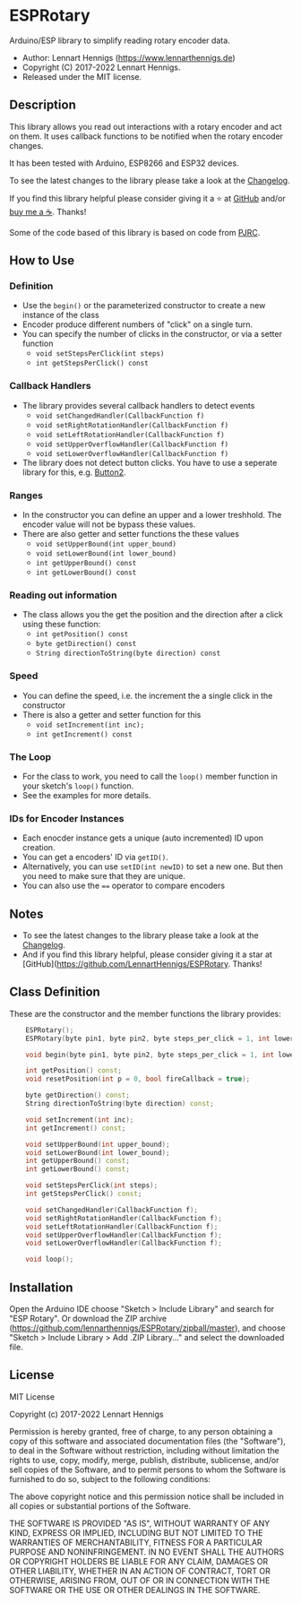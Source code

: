 # ESPRotary

Arduino/ESP library to simplify reading rotary encoder data.

- Author: Lennart Hennigs (<https://www.lennarthennigs.de>)
- Copyright (C) 2017-2022 Lennart Hennigs.
- Released under the MIT license.

## Description

This library allows you read out interactions with a rotary encoder and act on them.
It uses callback functions to be notified when the rotary encoder changes.

It has been tested with Arduino, ESP8266 and ESP32 devices.

To see the latest changes to the library please take a look at the [Changelog](https://github.com/LennartHennigs/ESPRotary/blob/master/CHANGELOG.md).

If you find this library helpful please consider giving it a ⭐️ at [GitHub](https://github.com/LennartHennigs/ESPRotary) and/or [buy me a ☕️](https://ko-fi.com/lennart0815). Thanks!

Some of the code based of this library is based on code from [PJRC](https://www.pjrc.com/teensy/td_libs_Encoder.html).

## How to Use

### Definition

- Use the `begin()` or the parameterized constructor to create a new instance of the class
- Encoder produce different numbers of "click" on a single turn.
- You can specify the number of clicks in the constructor, or via a setter function
  - ```void setStepsPerClick(int steps)```
  - ```int getStepsPerClick() const```

### Callback Handlers

- The library provides several callback handlers to detect events
  - ```void setChangedHandler(CallbackFunction f)```
  - ```void setRightRotationHandler(CallbackFunction f)```
  - ```void setLeftRotationHandler(CallbackFunction f)```
  - ```void setUpperOverflowHandler(CallbackFunction f)```
  - ```void setLowerOverflowHandler(CallbackFunction f)```
- The library does not detect button clicks. You have to use a seperate library for this, e.g. [Button2](https://github.com/LennartHennigs/Button2).

### Ranges

- In the constructor you can define an upper and a lower treshhold. The encoder value will not be bypass  these values.
- There are also getter and setter functions the these values
  - ```void setUpperBound(int upper_bound)```
  - ```void setLowerBound(int lower_bound)```
  - ```int getUpperBound() const```
  - ```int getLowerBound() const```

### Reading out information

- The class allows you the get the position and the direction after a click using these function:
  - ```int getPosition() const```
  - ```byte getDirection() const```
  - ```String directionToString(byte direction) const```

### Speed

- You can define the speed, i.e. the increment the a single click in the constructor
- There is also a getter and setter function for this
  - ```void setIncrement(int inc);```
  - ```int getIncrement() const```

### The Loop

- For the class to work, you need to call the `loop()` member function in your sketch's `loop()` function.
- See the examples for more details.

### IDs for Encoder Instances

- Each enocder instance gets a unique (auto incremented) ID upon creation.
- You can get a encoders' ID via `getID()`.
- Alternatively, you can use `setID(int newID)` to set a new one. But then you need to make sure that they are unique.
- You can also use the `==` operator to compare encoders

## Notes

- To see the latest changes to the library please take a look at the [Changelog](https://github.com/LennartHennigs/ESPRotary/blob/master/CHANGELOG.md).
- And if you find this library helpful, please consider giving it a star at [GitHub](<https://github.com/LennartHennigs/ESPRotary>.  Thanks!

## Class Definition

These are the constructor and the member functions the library provides:

``` c++
    ESPRotary();
    ESPRotary(byte pin1, byte pin2, byte steps_per_click = 1, int lower_bound = INT16_MIN, int upper_bound = INT16_MAX, int inital_pos = 0, int increment = 1);

    void begin(byte pin1, byte pin2, byte steps_per_click = 1, int lower_bound = INT16_MIN, int upper_bound = INT16_MAX, int inital_pos = 0, int increment = 1);

    int getPosition() const;
    void resetPosition(int p = 0, bool fireCallback = true);

    byte getDirection() const;
    String directionToString(byte direction) const;

    void setIncrement(int inc);
    int getIncrement() const;

    void setUpperBound(int upper_bound);
    void setLowerBound(int lower_bound);
    int getUpperBound() const;
    int getLowerBound() const;

    void setStepsPerClick(int steps);
    int getStepsPerClick() const;

    void setChangedHandler(CallbackFunction f);
    void setRightRotationHandler(CallbackFunction f);
    void setLeftRotationHandler(CallbackFunction f);
    void setUpperOverflowHandler(CallbackFunction f);
    void setLowerOverflowHandler(CallbackFunction f);

    void loop();
```

## Installation

Open the Arduino IDE choose "Sketch > Include Library" and search for "ESP Rotary".
Or download the ZIP archive (<https://github.com/lennarthennigs/ESPRotary/zipball/master>), and choose "Sketch > Include Library > Add .ZIP Library..." and select the downloaded file.

## License

MIT License

Copyright (c) 2017-2022 Lennart Hennigs

Permission is hereby granted, free of charge, to any person obtaining a copy
of this software and associated documentation files (the "Software"), to deal
in the Software without restriction, including without limitation the rights
to use, copy, modify, merge, publish, distribute, sublicense, and/or sell
copies of the Software, and to permit persons to whom the Software is
furnished to do so, subject to the following conditions:

The above copyright notice and this permission notice shall be included in all
copies or substantial portions of the Software.

THE SOFTWARE IS PROVIDED "AS IS", WITHOUT WARRANTY OF ANY KIND, EXPRESS OR
IMPLIED, INCLUDING BUT NOT LIMITED TO THE WARRANTIES OF MERCHANTABILITY,
FITNESS FOR A PARTICULAR PURPOSE AND NONINFRINGEMENT. IN NO EVENT SHALL THE
AUTHORS OR COPYRIGHT HOLDERS BE LIABLE FOR ANY CLAIM, DAMAGES OR OTHER
LIABILITY, WHETHER IN AN ACTION OF CONTRACT, TORT OR OTHERWISE, ARISING FROM,
OUT OF OR IN CONNECTION WITH THE SOFTWARE OR THE USE OR OTHER DEALINGS IN THE
SOFTWARE.
